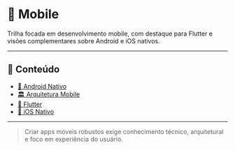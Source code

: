 # 📱 Mobile

Trilha focada em desenvolvimento mobile, com destaque para Flutter e visões complementares sobre Android e iOS nativos.

---

## 🔗 Conteúdo

- [🤖 Android Nativo](android-nativo.md)
- [🏛️ Arquitetura Mobile](arquitetura.md)
- [🦋 Flutter](flutter.md)
- [🍎 iOS Nativo](ios-nativo.md)

---

> Criar apps móveis robustos exige conhecimento técnico, arquitetural e foco em experiência do usuário.
